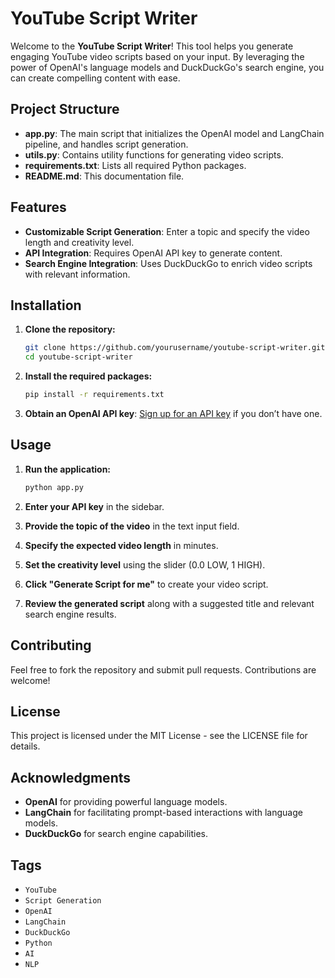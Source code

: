 # YouTube Script Writer

Welcome to the **YouTube Script Writer**! This tool helps you generate engaging YouTube video scripts based on your input. By leveraging the power of OpenAI's language models and DuckDuckGo's search engine, you can create compelling content with ease.

## Project Structure

- **app.py**: The main script that initializes the OpenAI model and LangChain pipeline, and handles script generation.
- **utils.py**: Contains utility functions for generating video scripts.
- **requirements.txt**: Lists all required Python packages.
- **README.md**: This documentation file.

## Features

- **Customizable Script Generation**: Enter a topic and specify the video length and creativity level.
- **API Integration**: Requires OpenAI API key to generate content.
- **Search Engine Integration**: Uses DuckDuckGo to enrich video scripts with relevant information.

## Installation

1. **Clone the repository:**

    ```bash
    git clone https://github.com/yourusername/youtube-script-writer.git
    cd youtube-script-writer
    ```

2. **Install the required packages:**

    ```bash
    pip install -r requirements.txt
    ```

3. **Obtain an OpenAI API key**: [Sign up for an API key](https://platform.openai.com/signup) if you don’t have one.

## Usage

1. **Run the application:**

    ```bash
    python app.py
    ```

2. **Enter your API key** in the sidebar.

3. **Provide the topic of the video** in the text input field.

4. **Specify the expected video length** in minutes.

5. **Set the creativity level** using the slider (0.0 LOW, 1 HIGH).

6. **Click "Generate Script for me"** to create your video script.

7. **Review the generated script** along with a suggested title and relevant search engine results.

## Contributing

Feel free to fork the repository and submit pull requests. Contributions are welcome!

## License

This project is licensed under the MIT License - see the LICENSE file for details.

## Acknowledgments

- **OpenAI** for providing powerful language models.
- **LangChain** for facilitating prompt-based interactions with language models.
- **DuckDuckGo** for search engine capabilities.

## Tags

- `YouTube`
- `Script Generation`
- `OpenAI`
- `LangChain`
- `DuckDuckGo`
- `Python`
- `AI`
- `NLP`
